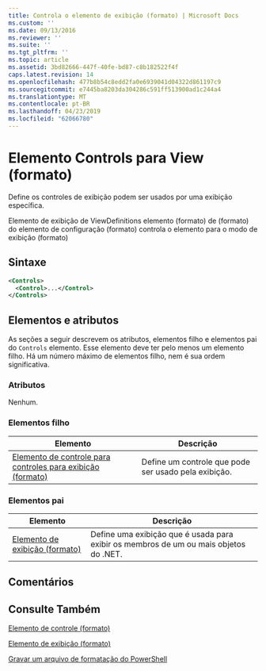 ```yaml
---
title: Controla o elemento de exibição (formato) | Microsoft Docs
ms.custom: ''
ms.date: 09/13/2016
ms.reviewer: ''
ms.suite: ''
ms.tgt_pltfrm: ''
ms.topic: article
ms.assetid: 3bd82666-447f-40fe-bd87-c8b182522f4f
caps.latest.revision: 14
ms.openlocfilehash: 477b8b54c8edd2fa0e6939041d04322d861197c9
ms.sourcegitcommit: e7445ba8203da304286c591ff513900ad1c244a4
ms.translationtype: MT
ms.contentlocale: pt-BR
ms.lasthandoff: 04/23/2019
ms.locfileid: "62066780"
---
```

# <a name="controls-element-for-view-format"></a>Elemento Controls para View (formato)

Define os controles de exibição podem ser usados por uma exibição específica.

Elemento de exibição de ViewDefinitions elemento (formato) de (formato) do elemento de configuração (formato) controla o elemento para o modo de exibição (formato)

## <a name="syntax"></a>Sintaxe

```xml
<Controls>
  <Control>...</Control>
</Controls>
```

## <a name="attributes-and-elements"></a>Elementos e atributos

As seções a seguir descrevem os atributos, elementos filho e elementos pai do `Controls` elemento. Esse elemento deve ter pelo menos um elemento filho. Há um número máximo de elementos filho, nem é sua ordem significativa.

### <a name="attributes"></a>Atributos

Nenhum.

### <a name="child-elements"></a>Elementos filho

|Elemento|Descrição|
|-------------|-----------------|
|[Elemento de controle para controles para exibição (formato)](./control-element-for-controls-for-view-format.md)|Define um controle que pode ser usado pela exibição.|

### <a name="parent-elements"></a>Elementos pai

|Elemento|Descrição|
|-------------|-----------------|
|[Elemento de exibição (formato)](./view-element-format.md)|Define uma exibição que é usada para exibir os membros de um ou mais objetos do .NET.|

## <a name="remarks"></a>Comentários

## <a name="see-also"></a>Consulte Também

[Elemento de controle (formato)](./control-element-for-controls-for-view-format.md)

[Elemento de exibição (formato)](./view-element-format.md)

[Gravar um arquivo de formatação do PowerShell](./writing-a-powershell-formatting-file.md)
